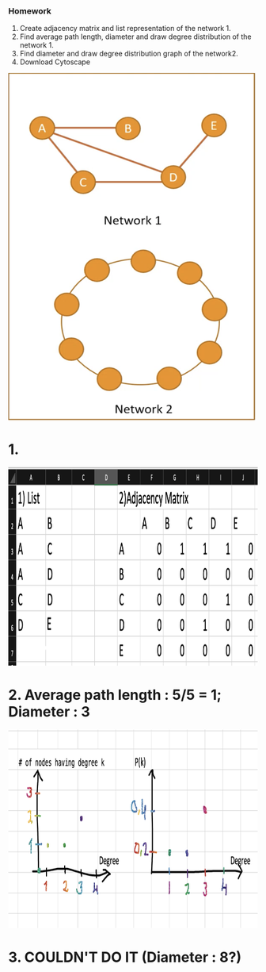 ### Homework
1. Create adjacency matrix and list representation of the network 1. 
1. Find average path length, diameter and draw degree distribution of the network 1. 
1. Find diameter and draw degree distribution graph of the network2. 
1. Download Cytoscape


<img src="hw.png" width="500" height="700" alt="some_text">

##
# 1. 
<img src="hw2.png" width="1000" height="400" alt="some_text">

# 2. Average path length : 5/5 = 1; Diameter : 3
<img src="hw3.png" width="1000" height="400" alt="some_text">

# 3. COULDN'T DO IT (Diameter : 8?)
